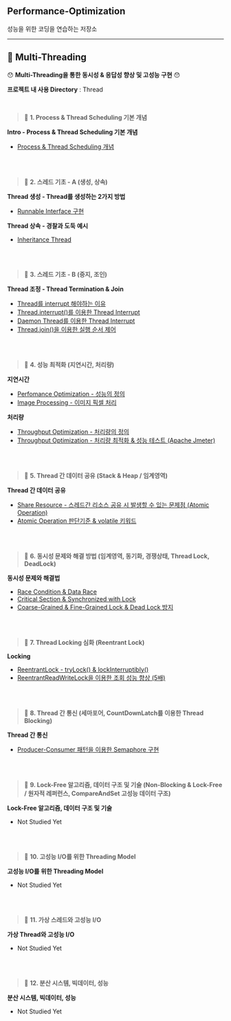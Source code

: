 ## Performance-Optimization

성능을 위한 코딩을 연습하는 저장소

---

## 📘 Multi-Threading

😯 **Multi-Threading을 통한 동시성 & 응답성 향상 및 고성능 구현** 😯

**프로젝트 내 사용 Directory** : Thread

<br>

> 📕 **1. Process & Thread Scheduling 기본 개념**

**Intro - Process & Thread Scheduling 기본 개념**
- [Process & Thread Scheduling 개념](./Description/1-기본개념/Basic.md)

<br><br>

> 📕 **2. 스레드 기초 - A (생성, 상속)**

**Thread 생성 - Thread를 생성하는 2가지 방법**
- [Runnable Interface 구현](./Description/2-스레딩기초A/Create.md)

**Thread 상속 - 경찰과 도둑 예시**
- [Inheritance Thread](./Description/2-스레딩기초A/Inheritance.md)

<br><br>

> 📕 **3. 스레드 기초 - B (중지, 조인)**

**Thread 조정 - Thread Termination & Join**
- [Thread를 interrupt 해야하는 이유](./Description/3-스레딩기초B/Basic.md)
- [Thread.interrupt()를 이용한 Thread Interrupt](./Description/3-스레딩기초B/Interrupt.md)
- [Daemon Thread를 이용한 Thread Interrupt](./Description/3-스레딩기초B/Daemon.md)
- [Thread.join()을 이용한 실행 순서 제어](./Description/3-스레딩기초B/Join.md)

<br><br>

> 📕 **4. 성능 최적화 (지연시간, 처리량)**

**지연시간**
- [Perfomance Optimization - 성능의 정의](./Description/4-성능최적화/Optimization.md)
- [Image Processing - 이미지 픽셀 처리](./Description/4-성능최적화/ImageProcessing.md)

**처리량**
- [Throughput Optimization - 처리량의 정의](./Description/4-성능최적화/Throughput-Basic.md)
- [Throughput Optimization - 처리량 최적화 & 성능 테스트 (Apache Jmeter)](./Description/4-성능최적화/Throughput-Implementation.md)

<br><br>

> 📕 **5. Thread 간 데이터 공유 (Stack & Heap / 임계영역)**

**Thread 간 데이터 공유**
- [Share Resource - 스레드간 리소스 공유 시 발생할 수 있는 문제점 (Atomic Operation)](./Description/5-리소스공유/SharingResource.md)
- [Atomic Operation 판단기준 & volatile 키워드](./Description/5-리소스공유/Metrics-Capturing.md)

<br><br>

> 📕 **6. 동시성 문제와 해결 방법 (임계영역, 동기화, 경쟁상태, Thread Lock, DeadLock)**

**동시성 문제와 해결법**
- [Race Condition & Data Race](./Description/5-리소스공유/Race-Condition-Data-Race.md)
- [Critical Section & Synchronized with Lock](./Description/6-동시성문제/Critical-Section-Lock.md)
- [Coarse-Grained & Fine-Grained Lock & Dead Lock 방지](Description/6-동시성문제/Lock.md)

<br><br>

> 📕 **7. Thread Locking 심화 (Reentrant Lock)**

**Locking**
- [ReentrantLock - tryLock() & lockInterruptibly()](./Description/7-Locking심화/1.%20ReentrantLock-tryLock.md)
- [ReentrantReadWriteLock을 이용한 조회 성능 향상 (5배)](./Description/7-Locking심화/2.%20ReentrantReadWriteLock.md)

<br><br>

> 📕 **8. Thread 간 통신 (세마포어, CountDownLatch를 이용한 Thread Blocking)**

**Thread 간 통신**
- [Producer-Consumer 패턴을 이용한 Semaphore 구현](./Thread/src/main/java/com/thread/communicate/SemaphoreImpl.java)

<br><br>

> 📕 **9. Lock-Free 알고리즘, 데이터 구조 및 기술 (Non-Blocking & Lock-Free / 원자적 레퍼런스, CompareAndSet 고성능 데이터 구조)**

**Lock-Free 알고리즘, 데이터 구조 및 기술**
- Not Studied Yet

<br><br>

> 📕 **10. 고성능 I/O를 위한 Threading Model**

**고성능 I/O를 위한 Threading Model**
- Not Studied Yet

<br><br>

> 📕 **11. 가상 스레드와 고성능 I/O**

**가상 Thread와 고성능 I/O**
- Not Studied Yet

<br><br>

> 📕 **12. 분산 시스템, 빅데이터, 성능**

**분산 시스템, 빅데이터, 성능**
- Not Studied Yet
